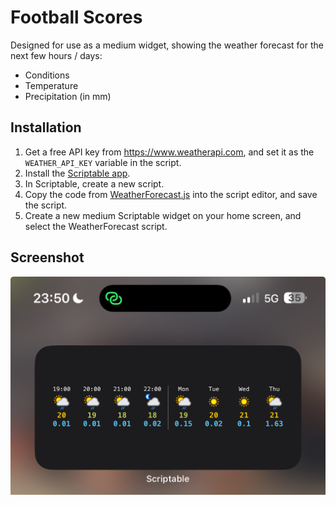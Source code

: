 # Football Scores

Designed for use as a medium widget, showing the weather forecast for the next few hours / days:

* Conditions
* Temperature
* Precipitation (in mm)

## Installation

1. Get a free API key from https://www.weatherapi.com, and set it as the `WEATHER_API_KEY` variable in the script.
2. Install the [Scriptable app](https://itunes.apple.com/us/app/scriptable/id1405459188?mt=12).
3. In Scriptable, create a new script.
4. Copy the code from [WeatherForecast.js](WeatherForecast.js) into the script editor, and save the script.
5. Create a new medium Scriptable widget on your home screen, and select the WeatherForecast script.

## Screenshot

![Screenshot](screenshot.jpg)